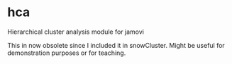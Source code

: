 # hca
Hierarchical cluster analysis module for jamovi

This in now obsolete since I included it in snowCluster. Might be useful for demonstration purposes or for teaching.
